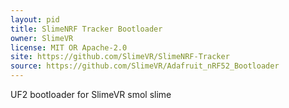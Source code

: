 ```yaml
---
layout: pid
title: SlimeNRF Tracker Bootloader
owner: SlimeVR
license: MIT OR Apache-2.0
site: https://github.com/SlimeVR/SlimeNRF-Tracker
source: https://github.com/SlimeVR/Adafruit_nRF52_Bootloader
---
```

UF2 bootloader for SlimeVR smol slime